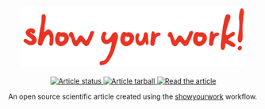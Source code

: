 <p align="center">
<a href="https://github.com/showyourwork/showyourwork">
<img width = "450" src="https://raw.githubusercontent.com/showyourwork/.github/main/images/showyourwork.png" alt="showyourwork"/>
</a>
<br>
<br>
<a href="https://github.com/ssagynbayeva/polka-dotted-stars-hatp11/actions/workflows/build.yml">
<img src="https://github.com/ssagynbayeva/polka-dotted-stars-hatp11/actions/workflows/build.yml/badge.svg" alt="Article status"/>
</a>
<a href="https://github.com/ssagynbayeva/polka-dotted-stars-hatp11/raw/main-pdf/arxiv.tar.gz">
<img src="https://img.shields.io/badge/article-tarball-blue.svg?style=flat" alt="Article tarball"/>
</a>
<a href="https://github.com/ssagynbayeva/polka-dotted-stars-hatp11/raw/main-pdf/ms.pdf">
<img src="https://img.shields.io/badge/article-pdf-blue.svg?style=flat" alt="Read the article"/>
</a>
</p>

An open source scientific article created using the [showyourwork](https://github.com/showyourwork/showyourwork) workflow.
